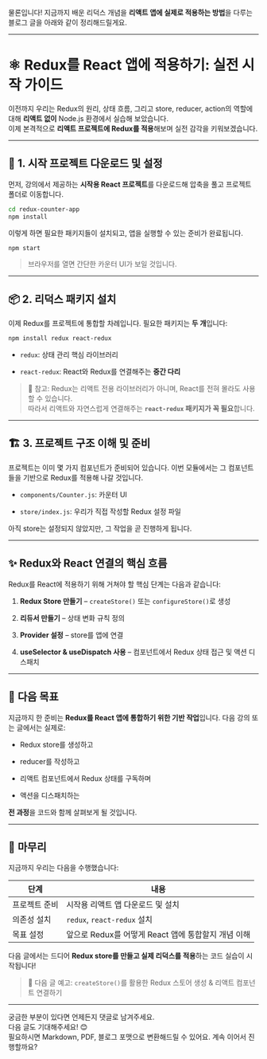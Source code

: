 물론입니다! 지금까지 배운 리덕스 개념을 **리액트 앱에 실제로 적용하는 방법**을 다루는 블로그 글을 아래와 같이 정리해드릴게요.

---

# ⚛️ Redux를 React 앱에 적용하기: 실전 시작 가이드

이전까지 우리는 Redux의 원리, 상태 흐름, 그리고 store, reducer, action의 역할에 대해 **리액트 없이** Node.js 환경에서 실습해 보았습니다.  
이제 본격적으로 **리액트 프로젝트에 Redux를 적용**해보며 실전 감각을 키워보겠습니다.

---

## 📁 1. 시작 프로젝트 다운로드 및 설정

먼저, 강의에서 제공하는 **시작용 React 프로젝트**를 다운로드해 압축을 풀고 프로젝트 폴더로 이동합니다.

```bash
cd redux-counter-app
npm install
```

이렇게 하면 필요한 패키지들이 설치되고, 앱을 실행할 수 있는 준비가 완료됩니다.

```bash
npm start
```

> 브라우저를 열면 간단한 카운터 UI가 보일 것입니다.

---

## 📦 2. 리덕스 패키지 설치

이제 Redux를 프로젝트에 통합할 차례입니다. 필요한 패키지는 **두 개**입니다:

```bash
npm install redux react-redux
```

- `redux`: 상태 관리 핵심 라이브러리
    
- `react-redux`: React와 Redux를 연결해주는 **중간 다리**
    

> 🔑 참고: Redux는 리액트 전용 라이브러리가 아니며, React를 전혀 몰라도 사용할 수 있습니다.  
> 따라서 리액트와 자연스럽게 연결해주는 **`react-redux` 패키지가 꼭 필요**합니다.

---

## 🏗️ 3. 프로젝트 구조 이해 및 준비

프로젝트는 이미 몇 가지 컴포넌트가 준비되어 있습니다. 이번 모듈에서는 그 컴포넌트들을 기반으로 Redux를 적용해 나갈 것입니다.

- `components/Counter.js`: 카운터 UI
    
- `store/index.js`: 우리가 직접 작성할 Redux 설정 파일
    

아직 store는 설정되지 않았지만, 그 작업을 곧 진행하게 됩니다.

---

## ✨ Redux와 React 연결의 핵심 흐름

Redux를 React에 적용하기 위해 거쳐야 할 핵심 단계는 다음과 같습니다:

1. **Redux Store 만들기** – `createStore()` 또는 `configureStore()`로 생성
    
2. **리듀서 만들기** – 상태 변화 규칙 정의
    
3. **Provider 설정** – store를 앱에 연결
    
4. **useSelector & useDispatch 사용** – 컴포넌트에서 Redux 상태 접근 및 액션 디스패치
    

---

## 🚀 다음 목표

지금까지 한 준비는 **Redux를 React 앱에 통합하기 위한 기반 작업**입니다. 다음 강의 또는 글에서는 실제로:

- Redux store를 생성하고
    
- reducer를 작성하고
    
- 리액트 컴포넌트에서 Redux 상태를 구독하며
    
- 액션을 디스패치하는
    

**전 과정**을 코드와 함께 살펴보게 될 것입니다.

---

## 📝 마무리

지금까지 우리는 다음을 수행했습니다:

|단계|내용|
|---|---|
|프로젝트 준비|시작용 리액트 앱 다운로드 및 설치|
|의존성 설치|`redux`, `react-redux` 설치|
|목표 설정|앞으로 Redux를 어떻게 React 앱에 통합할지 개념 이해|

다음 글에서는 드디어 **Redux store를 만들고 실제 리덕스를 적용**하는 코드 실습이 시작됩니다!

> 📌 다음 글 예고: `createStore()`를 활용한 Redux 스토어 생성 & 리액트 컴포넌트 연결하기

---

궁금한 부분이 있다면 언제든지 댓글로 남겨주세요.  
다음 글도 기대해주세요! 😊  
필요하시면 Markdown, PDF, 블로그 포맷으로 변환해드릴 수 있어요. 계속 이어서 진행할까요?